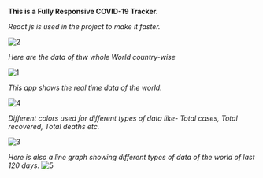 **This is a Fully Responsive COVID-19 Tracker.**

*React js is used in the project to make it faster.*

![2](https://user-images.githubusercontent.com/64027837/99032493-7bc28100-252e-11eb-88b5-0b76a0734311.png)

*Here are the data of thw whole World country-wise*

![1](https://user-images.githubusercontent.com/64027837/99032475-7107ec00-252e-11eb-9566-70221cabc48e.png)


*This app shows the real time data of the world.*

![4](https://user-images.githubusercontent.com/64027837/99032521-8ed55100-252e-11eb-8112-086d545eb71b.png)

*Different colors used for different types of data like- Total cases, Total recovered, Total deaths etc.*

![3](https://user-images.githubusercontent.com/64027837/99032505-82e98f00-252e-11eb-8b41-563d0d68c639.png)


*Here is also a line graph showing different types of data of the world of last 120 days.*
![5](https://user-images.githubusercontent.com/64027837/99032529-94cb3200-252e-11eb-989c-3fda513f4ad0.png)

